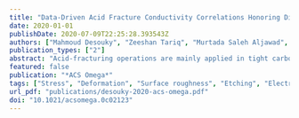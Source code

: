 ```yaml
---
title: "Data-Driven Acid Fracture Conductivity Correlations Honoring Different Mineralogy and Etching Patterns"
date: 2020-01-01
publishDate: 2020-07-09T22:25:28.393543Z
authors: ["Mahmoud Desouky", "Zeeshan Tariq", "Murtada Saleh Aljawad", "Hamed Alhoori", "Mohamed Mahmoud", "Dhafer AlShehri"]
publication_types: ["2"]
abstract: "Acid-fracturing operations are mainly applied in tight carbonate formations to create a highly conductive path. Estimating the conductivity of a hydraulic fracture is essential for predicting the fractured well productivity. Several models were developed previously to estimate the conductivity of acid-fractured rocks. In this research, machine learning methods were applied to 560 acid fracture experimental datapoints to develop several conductivity correlations that honor the rock types and etching patterns. Developing one universal correlation often results in significant error. To develop conductivity correlations, various data preprocessing methods were applied to remove the outliers and failed experiments. Features that did not contribute to precise predictions were removed through regularization. A machine learning classifier was built to predict the etching pattern based on the input data. We generated a multivariate linear regression model and compared it with other models generated through ridge regression. In addition to that, artificial neural network-based model was proposed to predict the fracture conductivity of several carbonate rocks such as dolomite, chalk, and limestone. The performance of the developed models was assessed using well-known metrics such as precision, accuracy, mean squared error, recall, and correlation coefficients. Cross-validation was also employed to assure accuracy and avoid overfitting. The classifier accuracy was 93%, while the regression model resulted in a relatively high correlation coefficient."
featured: false
publication: "*ACS Omega*"
tags: ["Stress", "Deformation", "Surface roughness", "Etching", "Electrical conductivity", "machine learning", "Petroleum Engineering"]
url_pdf: "publications/desouky-2020-acs-omega.pdf"
doi: "10.1021/acsomega.0c02123"
---
```


